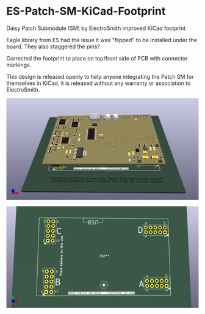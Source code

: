 # ES-Patch-SM-KiCad-Footprint
Daisy Patch Submodule (SM) by ElectroSmith improved KiCad footprint

Eagle library from ES had the issue it was "flipped" to be installed under the board. They also staggered the pins? 

Corrected the footprint to place on top/front side of PCB with connector markings.

This design is released openly to help anyone integrating the Patch SM for themselves in KiCad, it is released without any warranty or association to ElectroSmith.

![How the footprint is intended to have the module installed](Images/FootprintPreview_With_SM_Module.png)

![How the footprint preview from top without the module installed](Images/FootprintPreview_Without_SM_Module.png)
